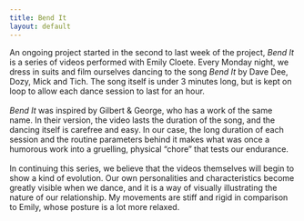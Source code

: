 ```yaml
---
title: Bend It
layout: default
---
```


An ongoing project started in the second to last week of the project, _Bend It_ is a series of videos performed with Emily Cloete. Every Monday night, we dress in suits and film ourselves dancing to the song _Bend It_ by Dave Dee, Dozy, Mick and Tich. The song itself is under 3 minutes long, but is kept on loop to allow each dance session to last for an hour.
<br><br>
_Bend It_ was inspired by Gilbert & George, who has a work of the same name. In their version, the video lasts the duration of the song, and the dancing itself is carefree and easy. In our case, the long duration of each session and the routine parameters behind it makes what was once a humorous work into a gruelling, physical “chore” that tests our endurance. 
<br><br>
In continuing this series, we believe that the videos themselves will begin to show a kind of evolution. Our own personalities and characteristics become greatly visible when we dance, and it is a way of visually illustrating the nature of our relationship. My movements are stiff and rigid in comparison to Emily, whose posture is a lot more relaxed.
